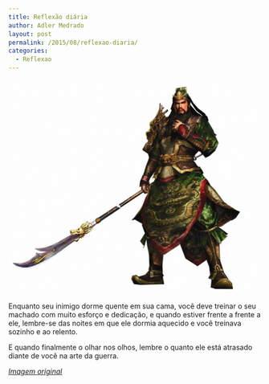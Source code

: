 ```yaml
---
title: Reflexão diária
author: Adler Medrado
layout: post
permalink: /2015/08/reflexao-diaria/
categories:
  - Reflexao
---
```


![Guan Yu](/media/guanyu.jpg)

Enquanto seu inimigo dorme quente em sua cama, você deve treinar o seu machado com muito esforço e dedicação, e quando estiver frente a frente a ele, lembre-se das noites em que ele dormia aquecido e você treinava sozinho e ao relento.

E quando finalmente o olhar nos olhos, lembre o quanto ele está atrasado diante de você na arte da guerra.

<em>[Imagem original](http://imgur.com/gallery/D8YgBNl)</em>
